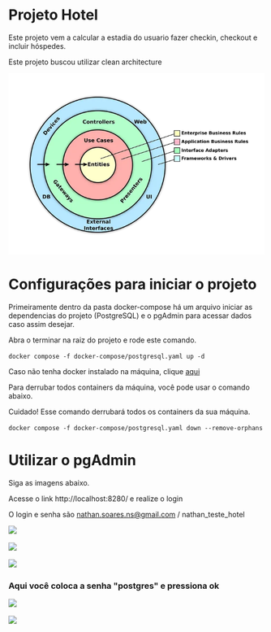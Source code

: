 # Projeto Hotel

Este projeto vem a calcular a estadia do usuario
fazer checkin, checkout e incluir hóspedes. 

Este projeto buscou utilizar clean architecture

![](images/clean_arc.webp)

# Configurações para iniciar o projeto

Primeiramente dentro da pasta docker-compose há um arquivo
iniciar as dependencias do projeto (PostgreSQL) e o pgAdmin 
para acessar dados caso assim desejar.

Abra o terminar na raiz do projeto e rode este comando.

```docker compose -f docker-compose/postgresql.yaml up -d```

Caso não tenha docker instalado na máquina, clique [aqui](https://docs.docker.com/engine/install/) 

Para derrubar todos containers da máquina, você pode usar o comando abaixo.

Cuidado! Esse comando derrubará todos os containers da sua máquina.

```docker compose -f docker-compose/postgresql.yaml down --remove-orphans```

# Utilizar o pgAdmin

Siga as imagens abaixo.

Acesse o link http://localhost:8280/ e realize o login

O login e senha são nathan.soares.ns@gmail.com / nathan_teste_hotel

![](images/2024-05-28_21-24.png)

![](images/2024-05-28_21-25.png)

![](images/2024-05-28_21-26.png)

### Aqui você coloca a senha "postgres" e pressiona ok

![](images/2024-05-28_21-27.png)

![](images/2024-05-28_21-27_1.png)